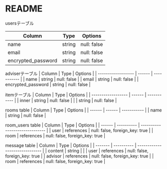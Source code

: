 # README

usersテーブル

| Column             | Type   | Options     |
| ------------------ | ------ | ----------- |
| name               | string | null: false |
| email              | string | null: false |
| encrypted_password | string | null: false |


adviserテーブル
| Column             | Type   | Options     |
| ------------------ | ------ | ----------- |
| name               | string | null: false |
| email              | string | null: false |
| encrypted_password | string | null: false |

itemテーブル
| Column             | Type   | Options     |
| ------------------ | ------ | ----------- |
| inner              | string | null: false |
|                    | string | null: false |

rooms table
| Column | Type   | Options     |
| ------ | ------ | ----------- |
| name   | string | null: false |

room_users table
| Column | Type       | Options                        |
| ------ | ---------- | ------------------------------ |
| user   | references | null: false, foreign_key: true |
| room   | references | null: false, foreign_key: true |

message table
| Column  | Type       | Options                        |
| ------- | ---------- | ------------------------------ |
| content | string     |                                |
| user    | references | null: false, foreign_key: true |
| advisor | references | null: false, foreign_key: true |
| room    | references | null: false, foreign_key: true |